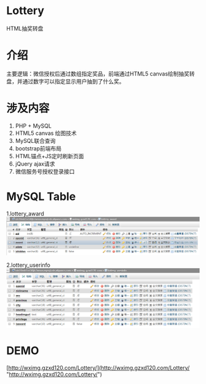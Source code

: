 # Lottery
HTML抽奖转盘

# 介绍 #
主要逻辑：微信授权后通过数组指定奖品，前端通过HTML5 canvas绘制抽奖转盘，并通过数字可以指定显示用户抽到了什么奖。

# 涉及内容 #
1. PHP + MySQL
2. HTML5 canvas 绘图技术
3. MySQL联合查询
4. bootstrap前端布局
5. HTML锚点+JS定时刷新页面
6. jQuery ajax请求
7. 微信服务号授权登录接口

# MySQL Table #
1.lottery_award
![](./src/lottery_award.png)

2.lottery_userinfo
![](./src/lottery_userinfo.png)

# DEMO #
[http://wximg.gzxd120.com/Lottery/](http://wximg.gzxd120.com/Lottery/ "http://wximg.gzxd120.com/Lottery/")